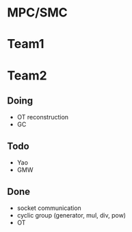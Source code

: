 # MPC/SMC
# Team1

# Team2
## Doing
* OT reconstruction
* GC
## Todo
* Yao
* GMW
## Done
* socket communication
* cyclic group (generator, mul, div, pow)
* OT
